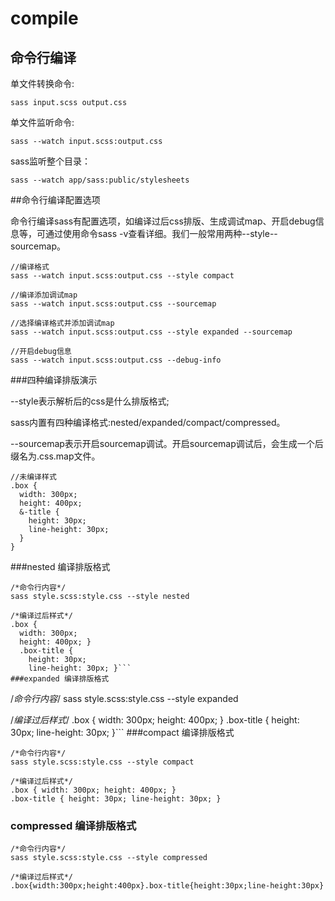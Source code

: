 # compile

## 命令行编译

单文件转换命令:

```sass input.scss output.css```

单文件监听命令:
 
```sass --watch input.scss:output.css```

sass监听整个目录：

```sass --watch app/sass:public/stylesheets```

##命令行编译配置选项

命令行编译sass有配置选项，如编译过后css排版、生成调试map、开启debug信息等，可通过使用命令sass -v查看详细。我们一般常用两种--style--sourcemap。
```
//编译格式
sass --watch input.scss:output.css --style compact

//编译添加调试map
sass --watch input.scss:output.css --sourcemap

//选择编译格式并添加调试map
sass --watch input.scss:output.css --style expanded --sourcemap

//开启debug信息
sass --watch input.scss:output.css --debug-info
```




###四种编译排版演示

--style表示解析后的css是什么排版格式;

sass内置有四种编译格式:nested/expanded/compact/compressed。

--sourcemap表示开启sourcemap调试。开启sourcemap调试后，会生成一个后缀名为.css.map文件。
```
//未编译样式
.box {
  width: 300px;
  height: 400px;
  &-title {
    height: 30px;
    line-height: 30px;
  }
}
```
###nested 编译排版格式
```
/*命令行内容*/
sass style.scss:style.css --style nested

/*编译过后样式*/
.box {
  width: 300px;
  height: 400px; }
  .box-title {
    height: 30px;
    line-height: 30px; }```
###expanded 编译排版格式
```
/*命令行内容*/
sass style.scss:style.css --style expanded

/*编译过后样式*/
.box {
  width: 300px;
  height: 400px;
}
.box-title {
  height: 30px;
  line-height: 30px;
}```
###compact 编译排版格式
```
/*命令行内容*/
sass style.scss:style.css --style compact

/*编译过后样式*/
.box { width: 300px; height: 400px; }
.box-title { height: 30px; line-height: 30px; }
```
### compressed 编译排版格式
```
/*命令行内容*/
sass style.scss:style.css --style compressed

/*编译过后样式*/
.box{width:300px;height:400px}.box-title{height:30px;line-height:30px}
```